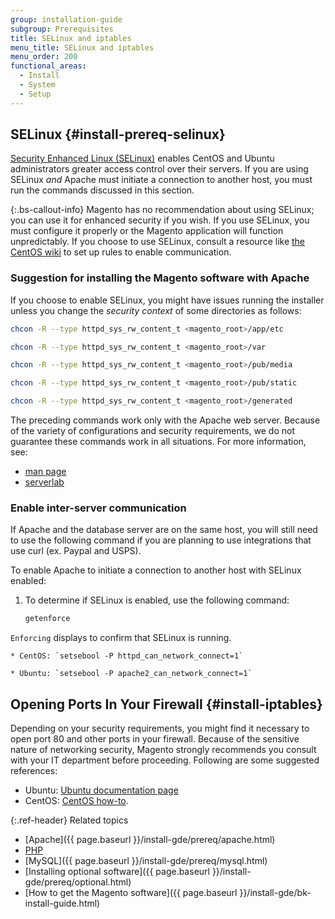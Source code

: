 ```yaml
---
group: installation-guide
subgroup: Prerequisites
title: SELinux and iptables
menu_title: SELinux and iptables
menu_order: 200
functional_areas:
  - Install
  - System
  - Setup
---
```


## SELinux {#install-prereq-selinux}

[Security Enhanced Linux (SELinux)](http://selinuxproject.org/page/Main_Page) enables CentOS and Ubuntu administrators greater access control over their servers. If you are using SELinux *and* Apache must initiate a connection to another host, you must run the commands discussed in this section.

{:.bs-callout-info}
Magento has no recommendation about using SELinux; you can use it for enhanced security if you wish. If you use SELinux, you must configure it properly or the Magento application will function unpredictably. If you choose to use SELinux, consult a resource like [the CentOS wiki](http://wiki.centos.org/HowTos/SELinux) to set up rules to enable communication.

### Suggestion for installing the Magento software with Apache

If you choose to enable SELinux, you might have issues running the installer unless you change the *security context* of some directories as follows:

```bash
chcon -R --type httpd_sys_rw_content_t <magento_root>/app/etc
```

```bash
chcon -R --type httpd_sys_rw_content_t <magento_root>/var
```

```bash
chcon -R --type httpd_sys_rw_content_t <magento_root>/pub/media
```

```bash
chcon -R --type httpd_sys_rw_content_t <magento_root>/pub/static
```

```bash
chcon -R --type httpd_sys_rw_content_t <magento_root>/generated
```

The preceding commands work only with the Apache web server. Because of the variety of configurations and security requirements, we do not guarantee these commands work in all situations. For more information, see:

*  [man page](http://linux.die.net/man/8/httpd_selinux)
*  [serverlab](http://www.serverlab.ca/tutorials/linux/web-servers-linux/configuring-selinux-policies-for-apache-web-servers/)

### Enable inter-server communication

If Apache and the database server are on the same host, you will still need to use the following command if you are planning to use integrations that use curl (ex. Paypal and USPS).

To enable Apache to initiate a connection to another host with SELinux enabled:

1. To determine if SELinux is enabled, use the following command:

   ```bash
   getenforce
   ```

  `Enforcing` displays to confirm that SELinux is running.

    * CentOS: `setsebool -P httpd_can_network_connect=1`

    * Ubuntu: `setsebool -P apache2_can_network_connect=1`

## Opening Ports In Your Firewall {#install-iptables}

Depending on your security requirements, you might find it necessary to open port 80 and other ports in your firewall. Because of the sensitive nature of networking security, Magento strongly recommends you consult with your IT department before proceeding. Following are some suggested references:

*  Ubuntu: [Ubuntu documentation page](https://help.ubuntu.com/community/IptablesHowTo)
*  CentOS: [CentOS how-to](http://wiki.centos.org/HowTos/Network/IPTables).

{:.ref-header}
Related topics

*  [Apache]({{ page.baseurl }}/install-gde/prereq/apache.html)
*  [PHP]({{page.baseurl}}/install-gde/prereq/php-settings.html)
*  [MySQL]({{ page.baseurl }}/install-gde/prereq/mysql.html)
*  [Installing optional software]({{ page.baseurl }}/install-gde/prereq/optional.html)
*  [How to get the Magento software]({{ page.baseurl }}/install-gde/bk-install-guide.html)
